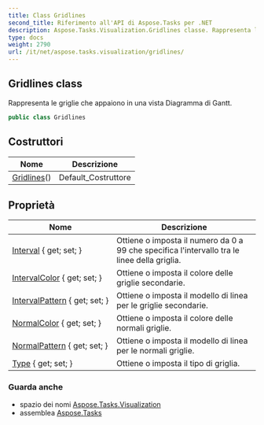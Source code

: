 ```yaml
---
title: Class Gridlines
second_title: Riferimento all'API di Aspose.Tasks per .NET
description: Aspose.Tasks.Visualization.Gridlines classe. Rappresenta le griglie che appaiono in una vista Diagramma di Gantt.
type: docs
weight: 2790
url: /it/net/aspose.tasks.visualization/gridlines/
---
```

## Gridlines class

Rappresenta le griglie che appaiono in una vista Diagramma di Gantt.

```csharp
public class Gridlines
```

## Costruttori

| Nome | Descrizione |
| --- | --- |
| [Gridlines](gridlines/)() | Default_Costruttore |

## Proprietà

| Nome | Descrizione |
| --- | --- |
| [Interval](../../aspose.tasks.visualization/gridlines/interval/) { get; set; } | Ottiene o imposta il numero da 0 a 99 che specifica l'intervallo tra le linee della griglia. |
| [IntervalColor](../../aspose.tasks.visualization/gridlines/intervalcolor/) { get; set; } | Ottiene o imposta il colore delle griglie secondarie. |
| [IntervalPattern](../../aspose.tasks.visualization/gridlines/intervalpattern/) { get; set; } | Ottiene o imposta il modello di linea per le griglie secondarie. |
| [NormalColor](../../aspose.tasks.visualization/gridlines/normalcolor/) { get; set; } | Ottiene o imposta il colore delle normali griglie. |
| [NormalPattern](../../aspose.tasks.visualization/gridlines/normalpattern/) { get; set; } | Ottiene o imposta il modello di linea per le normali griglie. |
| [Type](../../aspose.tasks.visualization/gridlines/type/) { get; set; } | Ottiene o imposta il tipo di griglia. |

### Guarda anche

* spazio dei nomi [Aspose.Tasks.Visualization](../../aspose.tasks.visualization/)
* assemblea [Aspose.Tasks](../../)


